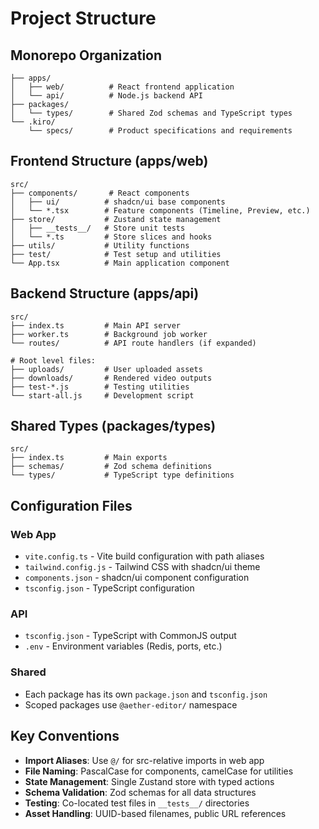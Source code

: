 # Project Structure

## Monorepo Organization

```
├── apps/
│   ├── web/          # React frontend application
│   └── api/          # Node.js backend API
├── packages/
│   └── types/        # Shared Zod schemas and TypeScript types
└── .kiro/
    └── specs/        # Product specifications and requirements
```

## Frontend Structure (apps/web)

```
src/
├── components/       # React components
│   ├── ui/          # shadcn/ui base components
│   └── *.tsx        # Feature components (Timeline, Preview, etc.)
├── store/           # Zustand state management
│   ├── __tests__/   # Store unit tests
│   └── *.ts         # Store slices and hooks
├── utils/           # Utility functions
├── test/            # Test setup and utilities
└── App.tsx          # Main application component
```

## Backend Structure (apps/api)

```
src/
├── index.ts         # Main API server
├── worker.ts        # Background job worker
└── routes/          # API route handlers (if expanded)

# Root level files:
├── uploads/         # User uploaded assets
├── downloads/       # Rendered video outputs
├── test-*.js        # Testing utilities
└── start-all.js     # Development script
```

## Shared Types (packages/types)

```
src/
├── index.ts         # Main exports
├── schemas/         # Zod schema definitions
└── types/           # TypeScript type definitions
```

## Configuration Files

### Web App
- `vite.config.ts` - Vite build configuration with path aliases
- `tailwind.config.js` - Tailwind CSS with shadcn/ui theme
- `components.json` - shadcn/ui component configuration
- `tsconfig.json` - TypeScript configuration

### API
- `tsconfig.json` - TypeScript with CommonJS output
- `.env` - Environment variables (Redis, ports, etc.)

### Shared
- Each package has its own `package.json` and `tsconfig.json`
- Scoped packages use `@aether-editor/` namespace

## Key Conventions

- **Import Aliases**: Use `@/` for src-relative imports in web app
- **File Naming**: PascalCase for components, camelCase for utilities
- **State Management**: Single Zustand store with typed actions
- **Schema Validation**: Zod schemas for all data structures
- **Testing**: Co-located test files in `__tests__/` directories
- **Asset Handling**: UUID-based filenames, public URL references